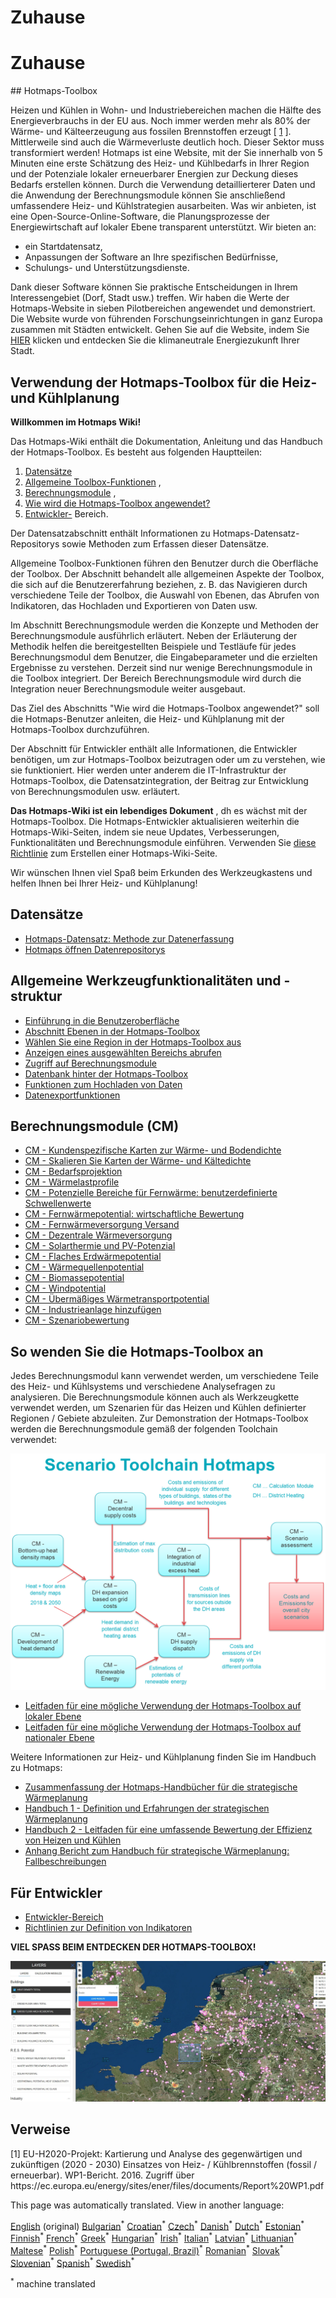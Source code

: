 <h1> <a class="anchor" id="home" href="#home"><i class="fa fa-link"></i></a> Zuhause </h1><h1> <a class="anchor" id="home" href="#home"><i class="fa fa-link"></i></a> Zuhause </h1> ## Hotmaps-Toolbox <p> Heizen und Kühlen in Wohn- und Industriebereichen machen die Hälfte des Energieverbrauchs in der EU aus. Noch immer werden mehr als 80% der Wärme- und Kälteerzeugung aus fossilen Brennstoffen erzeugt [ <a href="#references">1</a> ]. Mittlerweile sind auch die Wärmeverluste deutlich hoch. Dieser Sektor muss transformiert werden! Hotmaps ist eine Website, mit der Sie innerhalb von 5 Minuten eine erste Schätzung des Heiz- und Kühlbedarfs in Ihrer Region und der Potenziale lokaler erneuerbarer Energien zur Deckung dieses Bedarfs erstellen können. Durch die Verwendung detaillierterer Daten und die Anwendung der Berechnungsmodule können Sie anschließend umfassendere Heiz- und Kühlstrategien ausarbeiten. Was wir anbieten, ist eine Open-Source-Online-Software, die Planungsprozesse der Energiewirtschaft auf lokaler Ebene transparent unterstützt. Wir bieten an: </p><ul><li> ein Startdatensatz, </li><li> Anpassungen der Software an Ihre spezifischen Bedürfnisse, </li><li> Schulungs- und Unterstützungsdienste. </li></ul><p> Dank dieser Software können Sie praktische Entscheidungen in Ihrem Interessengebiet (Dorf, Stadt usw.) treffen. Wir haben die Werte der Hotmaps-Website in sieben Pilotbereichen angewendet und demonstriert. Die Website wurde von führenden Forschungseinrichtungen in ganz Europa zusammen mit Städten entwickelt. Gehen Sie auf die Website, indem Sie <a href="https://www.hotmaps.hevs.ch/map">HIER</a> klicken und entdecken Sie die klimaneutrale Energiezukunft Ihrer Stadt. </p><h2> <a class="anchor" id="how-to-use-the-hotmaps-toolbox-for-heating-and-cooling-planning" href="#how-to-use-the-hotmaps-toolbox-for-heating-and-cooling-planning"><i class="fa fa-link"></i></a> Verwendung der Hotmaps-Toolbox für die Heiz- und Kühlplanung </h2><p> <strong>Willkommen im Hotmaps Wiki!</strong> </p><p> Das Hotmaps-Wiki enthält die Dokumentation, Anleitung und das Handbuch der Hotmaps-Toolbox. Es besteht aus folgenden Hauptteilen: </p><ol><li> <a href="#data-sets">Datensätze</a> </li><li> <a href="#general-tool-functionalities-and-structure">Allgemeine Toolbox-Funktionen</a> , </li><li> <a href="#calculation-modules-cm">Berechnungsmodule</a> , </li><li> <a href="#how-to-apply-hotmaps-toolbox">Wie wird die Hotmaps-Toolbox angewendet?</a> </li><li> <a href="#for-developers">Entwickler-</a> Bereich. </li></ol><p> Der Datensatzabschnitt enthält Informationen zu Hotmaps-Datensatz-Repositorys sowie Methoden zum Erfassen dieser Datensätze. </p><p> Allgemeine Toolbox-Funktionen führen den Benutzer durch die Oberfläche der Toolbox. Der Abschnitt behandelt alle allgemeinen Aspekte der Toolbox, die sich auf die Benutzererfahrung beziehen, z. B. das Navigieren durch verschiedene Teile der Toolbox, die Auswahl von Ebenen, das Abrufen von Indikatoren, das Hochladen und Exportieren von Daten usw. </p><p> Im Abschnitt Berechnungsmodule werden die Konzepte und Methoden der Berechnungsmodule ausführlich erläutert. Neben der Erläuterung der Methodik helfen die bereitgestellten Beispiele und Testläufe für jedes Berechnungsmodul dem Benutzer, die Eingabeparameter und die erzielten Ergebnisse zu verstehen. Derzeit sind nur wenige Berechnungsmodule in die Toolbox integriert. Der Bereich Berechnungsmodule wird durch die Integration neuer Berechnungsmodule weiter ausgebaut. </p><p> Das Ziel des Abschnitts &quot;Wie wird die Hotmaps-Toolbox angewendet?&quot; soll die Hotmaps-Benutzer anleiten, die Heiz- und Kühlplanung mit der Hotmaps-Toolbox durchzuführen. </p><p> Der Abschnitt für Entwickler enthält alle Informationen, die Entwickler benötigen, um zur Hotmaps-Toolbox beizutragen oder um zu verstehen, wie sie funktioniert. Hier werden unter anderem die IT-Infrastruktur der Hotmaps-Toolbox, die Datensatzintegration, der Beitrag zur Entwicklung von Berechnungsmodulen usw. erläutert. </p><p> <strong>Das Hotmaps-Wiki ist ein lebendiges Dokument</strong> , dh es wächst mit der Hotmaps-Toolbox. Die Hotmaps-Entwickler aktualisieren weiterhin die Hotmaps-Wiki-Seiten, indem sie neue Updates, Verbesserungen, Funktionalitäten und Berechnungsmodule einführen. Verwenden Sie <a href="https://github.com/HotMaps/hotmaps_wiki/wiki/en-Guidelines-for-writing-a-Hotmaps-Wiki-page">diese Richtlinie</a> zum Erstellen einer Hotmaps-Wiki-Seite. </p><p> Wir wünschen Ihnen viel Spaß beim Erkunden des Werkzeugkastens und helfen Ihnen bei Ihrer Heiz- und Kühlplanung! </p><h2> <a class="anchor" id="data-sets" href="#data-sets"><i class="fa fa-link"></i></a> Datensätze </h2><ul><li> <a href="en-Hotmaps-data-set-method-of-data-collection">Hotmaps-Datensatz: Methode zur Datenerfassung</a> </li><li> <a href="en-Hotmaps-open-data-repositories">Hotmaps öffnen Datenrepositorys</a> </li></ul><h2> <a class="anchor" id="general-tool-functionalities-and-structure" href="#general-tool-functionalities-and-structure"><i class="fa fa-link"></i></a> Allgemeine Werkzeugfunktionalitäten und -struktur </h2><ul><li> <a href="en-Introduction-to-user-interface">Einführung in die Benutzeroberfläche</a> </li><li> <a href="en-Layers-section-in-the-Hotmaps-toolbox">Abschnitt Ebenen in der Hotmaps-Toolbox</a> </li><li> <a href="en-Select-a-region-in-the-Hotmaps-toolbox">Wählen Sie eine Region in der Hotmaps-Toolbox aus</a> </li><li> <a href="en-Retrieve-indicators-of-a-selected-area">Anzeigen eines ausgewählten Bereichs abrufen</a> </li><li> <a href="en-Access-to-calculation-modules">Zugriff auf Berechnungsmodule</a> </li><li> <a href="en-Database-behind-the-Hotmaps-toolbox">Datenbank hinter der Hotmaps-Toolbox</a> </li><li> <a href="en-Data-upload-functionalities">Funktionen zum Hochladen von Daten</a> </li><li> <a href="en-Data-export-functionalities">Datenexportfunktionen</a> </li></ul><h2> <a class="anchor" id="calculation-modules-cm" href="#calculation-modules-cm"><i class="fa fa-link"></i></a> Berechnungsmodule (CM) </h2><ul><li> <a href="en-CM-Customized-heat-and-floor-area-density-maps">CM - Kundenspezifische Karten zur Wärme- und Bodendichte</a> </li><li> <a href="en-CM-Scale-heat-and-cool-density-maps">CM - Skalieren Sie Karten der Wärme- und Kältedichte</a> </li><li> <a href="en-CM-Demand-projection">CM - Bedarfsprojektion</a> </li><li> <a href="en-CM-Heat-load-profiles">CM - Wärmelastprofile</a> </li><li> <a href="en-CM-District-heating-potential-areas-user-defined-thresholds">CM - Potenzielle Bereiche für Fernwärme: benutzerdefinierte Schwellenwerte</a> </li><li> <a href="en-CM-District-heating-potential-economic-assessment">CM - Fernwärmepotential: wirtschaftliche Bewertung</a> </li><li> <a href="en-CM-District-heating-supply-dispatch">CM - Fernwärmeversorgung Versand</a> </li><li> <a href="en-CM-Decentral-heating-supply">CM - Dezentrale Wärmeversorgung</a> </li><li> <a href="en-CM-Solar-thermal-and-PV-potential">CM - Solarthermie und PV-Potenzial</a> </li><li> <a href="en-CM-Shallow-geothermal-potential">CM - Flaches Erdwärmepotential</a> </li><li> <a href="en-CM-Heat-source-potential">CM - Wärmequellenpotential</a> </li><li> <a href="en-CM-Biomass-potential">CM - Biomassepotential</a> </li><li> <a href="en-CM-Wind-potential">CM - Windpotential</a> </li><li> <a href="en-CM-Excess-heat-transport-potential">CM - Übermäßiges Wärmetransportpotential</a> </li><li> <a href="en-CM-add-industry-plant">CM - Industrieanlage hinzufügen</a> </li><li> <a href="en-CM-Scenario-assessment">CM - Szenariobewertung</a> </li></ul><h2> <a class="anchor" id="how-to-apply-hotmaps-toolbox" href="#how-to-apply-hotmaps-toolbox"><i class="fa fa-link"></i></a> So wenden Sie die Hotmaps-Toolbox an </h2><p> Jedes Berechnungsmodul kann verwendet werden, um verschiedene Teile des Heiz- und Kühlsystems und verschiedene Analysefragen zu analysieren. Die Berechnungsmodule können auch als Werkzeugkette verwendet werden, um Szenarien für das Heizen und Kühlen definierter Regionen / Gebiete abzuleiten. Zur Demonstration der Hotmaps-Toolbox werden die Berechnungsmodule gemäß der folgenden Toolchain verwendet: </p><p><img alt="" src="https://github.com/HotMaps/hotmaps_wiki/blob/master/Images/Hotmaps_toolchain_2019-05-09.png"/></p><ul><li> <a href="en-GL-local">Leitfaden für eine mögliche Verwendung der Hotmaps-Toolbox auf lokaler Ebene</a> </li><li> <a href="en-GL-national">Leitfaden für eine mögliche Verwendung der Hotmaps-Toolbox auf nationaler Ebene</a> </li></ul><p> Weitere Informationen zur Heiz- und Kühlplanung finden Sie im Handbuch zu Hotmaps: </p><ul><li> <a href="https://www.hotmaps-project.eu/wp-content/uploads/2019/04/Summary-Hotmaps-Handbook.pdf">Zusammenfassung der Hotmaps-Handbücher für die strategische Wärmeplanung</a> </li><li> <a href="https://vbn.aau.dk/da/publications/definition-amp-experiences-of-strategic-heat-planning">Handbuch 1 - Definition und Erfahrungen der strategischen Wärmeplanung</a> </li><li> <a href="https://vbn.aau.dk/da/publications/guidance-for-the-comprehensive-assessment-of-efficient-heating-an">Handbuch 2 - Leitfaden für eine umfassende Bewertung der Effizienz von Heizen und Kühlen</a> </li><li> <a href="https://vbn.aau.dk/da/publications/appendix-report-to-the-hotmaps-handbook-for-strategic-heat-planni">Anhang Bericht zum Handbuch für strategische Wärmeplanung: Fallbeschreibungen</a> </li></ul><h2> <a class="anchor" id="for-developers" href="#for-developers"><i class="fa fa-link"></i></a> Für Entwickler </h2><ul><li> <a href="en-Developers">Entwickler-Bereich</a> </li><li> <a href="en-Guidelines-for-defining-indicators">Richtlinien zur Definition von Indikatoren</a> </li></ul><p> <strong>VIEL SPASS BEIM ENTDECKEN DER HOTMAPS-TOOLBOX!</strong> </p><p><img alt="" src="https://github.com/HotMaps/hotmaps_wiki/blob/master/Images/Hotmaps_test.JPG"/></p><h2> <a class="anchor" id="references" href="#references"><i class="fa fa-link"></i></a> Verweise </h2><p> [1] EU-H2020-Projekt: Kartierung und Analyse des gegenwärtigen und zukünftigen (2020 - 2030) Einsatzes von Heiz- / Kühlbrennstoffen (fossil / erneuerbar). WP1-Bericht. 2016. Zugriff über https://ec.europa.eu/energy/sites/ener/files/documents/Report%20WP1.pdf </p>
<!--- THIS IS A SUPER UNIQUE IDENTIFIER -->

This page was automatically translated. View in another language:

[English](../en/Home) (original) [Bulgarian](../bg/Home)<sup>\*</sup> [Croatian](../hr/Home)<sup>\*</sup> [Czech](../cs/Home)<sup>\*</sup> [Danish](../da/Home)<sup>\*</sup> [Dutch](../nl/Home)<sup>\*</sup> [Estonian](../et/Home)<sup>\*</sup> [Finnish](../fi/Home)<sup>\*</sup> [French](../fr/Home)<sup>\*</sup>  [Greek](../el/Home)<sup>\*</sup> [Hungarian](../hu/Home)<sup>\*</sup> [Irish](../ga/Home)<sup>\*</sup> [Italian](../it/Home)<sup>\*</sup> [Latvian](../lv/Home)<sup>\*</sup> [Lithuanian](../lt/Home)<sup>\*</sup> [Maltese](../mt/Home)<sup>\*</sup> [Polish](../pl/Home)<sup>\*</sup> [Portuguese (Portugal, Brazil)](../pt/Home)<sup>\*</sup> [Romanian](../ro/Home)<sup>\*</sup> [Slovak](../sk/Home)<sup>\*</sup> [Slovenian](../sl/Home)<sup>\*</sup> [Spanish](../es/Home)<sup>\*</sup> [Swedish](../sv/Home)<sup>\*</sup> 

<sup>\*</sup> machine translated

